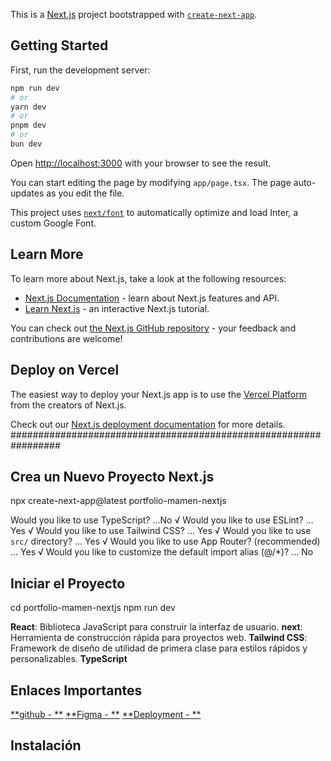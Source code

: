 This is a [Next.js](https://nextjs.org/) project bootstrapped with [`create-next-app`](https://github.com/vercel/next.js/tree/canary/packages/create-next-app).

## Getting Started

First, run the development server:

```bash
npm run dev
# or
yarn dev
# or
pnpm dev
# or
bun dev
```

Open [http://localhost:3000](http://localhost:3000) with your browser to see the result.

You can start editing the page by modifying `app/page.tsx`. The page auto-updates as you edit the file.

This project uses [`next/font`](https://nextjs.org/docs/basic-features/font-optimization) to automatically optimize and load Inter, a custom Google Font.

## Learn More

To learn more about Next.js, take a look at the following resources:

- [Next.js Documentation](https://nextjs.org/docs) - learn about Next.js features and API.
- [Learn Next.js](https://nextjs.org/learn) - an interactive Next.js tutorial.

You can check out [the Next.js GitHub repository](https://github.com/vercel/next.js/) - your feedback and contributions are welcome!

## Deploy on Vercel

The easiest way to deploy your Next.js app is to use the [Vercel Platform](https://vercel.com/new?utm_medium=default-template&filter=next.js&utm_source=create-next-app&utm_campaign=create-next-app-readme) from the creators of Next.js.

Check out our [Next.js deployment documentation](https://nextjs.org/docs/deployment) for more details.
#################################################################
## Crea un Nuevo Proyecto Next.js
npx create-next-app@latest portfolio-mamen-nextjs

 Would you like to use TypeScript? ...No
√ Would you like to use ESLint? ... Yes
√ Would you like to use Tailwind CSS? ... Yes
√ Would you like to use `src/` directory? ... Yes
√ Would you like to use App Router? (recommended) ...  Yes
√ Would you like to customize the default import alias (@/*)? ... No

## Iniciar el Proyecto
 cd portfolio-mamen-nextjs
 npm run dev

 **React**: Biblioteca JavaScript para construir la interfaz de usuario.
 **next**: Herramienta de construcción rápida para proyectos web.
 **Tailwind CSS**: Framework de diseño de utilidad de primera clase para estilos rápidos y personalizables.
 **TypeScript**

## Enlaces Importantes
 [**github - **]()
 [**Figma - **]()
 [**Deployment - **]()


## Instalación